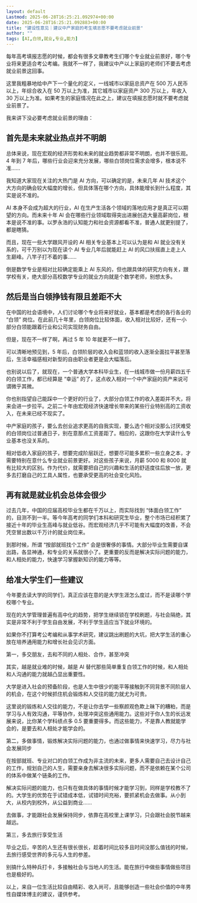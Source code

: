 ```yaml
---
layout: default
Lastmod: 2025-06-28T16:25:21.092974+00:00
date: 2025-06-28T16:25:21.092883+00:00
title: "建设性意见｜建议中产家庭的考生填志愿不要考虑就业前景"
author: ""
tags: [AI,白领,就业,专业,能力]
---
```


每年高考填报志愿的时候，都会有很多文章教考生们哪个专业就业前景好，哪个专业将来更适合考公考编。我就不一样了，我建议中产以上家庭的老师们不要去考虑就业前景这回事。

这里我粗暴地给中产下一个量化的定义，一线城市以家庭总资产在 500 万人民币以上，年综合收入在 50 万以上为准，其它城市以家庭资产 300 万以上，年收入 30 万以上为准。如果考生的家庭情况在此之上，建议在填报志愿时就不要考虑就业前景了。

我来讲下没必要考虑就业前景的理由：

首先是未来就业热点并不明朗
-------------

总体来说，现在宏观的经济形势和未来的就业趋势都非常不明朗，也并不很乐观。4 年到 7 年后，哪些行业会迎来充分发展，哪些白领岗位需求会增多，根本说不准……

我知道大家现在关注的大热门是 AI 方向，可以确定的是，未来几年 AI 技术这个大方向的确会较大幅度的增长，但具体落在哪个方向，具体能增长到什么程度，其实是说不准的。

AI 本身不会成为超大的行业，AI 在生产生活各个领域的落地应用才是真正可以期望的方向。而未来十年 AI 会在哪些行业领域取得突出进展创造大量高薪岗位，根本是说不准的事。以罗永浩的认知能力和社会资源都看不准，普通人就更别提了，都是瞎猜。

而且，现在一些大学跟风开设的 AI 相关专业基本上可以认为是和 AI 就业没有关系的，可千万别以为现在读个 AI 专业几年后就能赶上 AI 的风口扶摇直上走上人生巅峰。八竿子打不着的事……

倒是数学专业是相对比较确定能乘上 AI 东风的，但也跟具体的研究方向有关，跟学校有关，绝大部分高校数学专业的就业方向就是个数学老师，别想太多。

然后是当白领挣钱有限且差距不大
---------------

在中国的社会语境中，人们讨论哪个专业将来好就业，基本都是考虑的各行各业的 “白领” 岗位。在此前几十年里，白领岗位比较体面，收入相对比较好，还有一小部分白领能跟着行业和公司实现财务自由。

但是，现在不一样了啊，再过 5 年 10 年就更不一样了。

可以清晰地预见到，5 年后，白领阶层的收入会和蓝领的收入逐渐全面拉平甚至落后，生活幸福感相对新型的自由职业者更是会大幅落后。

也别说以后了，就现在，一个普通大学本科毕业生，在一线城市做一份月薪四五千的白领工作，都已经算是 “幸运” 的了，这点收入相对一个中产家庭的资产来说可谓微乎其微。

你也别指望自己能踩中一个更好的行业了，大部分白领工作的收入差距并不大，将来会进一步拉平。之前二十年由宏观经济快速增长带来的某些行业特别高的工资收入，在未来已经不现实了。

中产家庭的孩子，要么去创业追求更高的自我实现，要么选个相对没那么讨厌难受的白领岗位过普通日子，别在意那点工资差距了。相应的，这跟你在大学读什么专业基本也没关系的。

相对低收入家庭的孩子，想要完成阶层跃迁，想要尽可能多累积一些立身之本，才需要特别在意什么专业就业前景更好。对这些孩子来说，月薪 5000 和 8000 就有比较大的区别。作为代价，就需要把自己的兴趣和生活的舒适度往后放一放，更多去打磨自己的工具人属性，也要承受更高的社会变化风险。

再有就是就业机会总体会很少
-------------

过去几年，中国的应届高校毕业生都在千万以上，而实际找到 “体面白领工作” 的，目测不到一半。等今年高考的同学们本科和研究生毕业，整个市场已经积累了接近十年的毕业生高峰与就业低谷。而宏观经济几乎不可能有大幅度的改善，不会凭空冒出数以千万计的就业岗位来。

到那时候，所谓 “按部就班找个工作” 会是很奢侈的事情。大部分毕业生需要自谋出路，各显神通，和专业的关系就很小了。更重要的反而是解决实际问题的能力，和人相处的能力，快速学习掌握新知识的能力等等。

给准大学生们一些建议
----------

今年要去读大学的同学们，真正应该在意的是大学生涯怎么度过，而不是读哪个学校哪个专业。

现在的大学管理普遍有高中化的趋势，把学生继续锁在学校刷题，与社会隔绝，其实是非常不利于学生自由发展，不利于学生适应当下就业环境的。

如果你不打算考公考编和从事学术研究，建议跳出刷题的大坑，把大学生活的重心放在培养通用能力和增长社会见识方面。

第一，多交朋友，去和不同的人相处、合作，甚至冲突

其实，越是就业难的时候，越是 AI 替代那些简单重复白领工作的时候，和人相处和人沟通的能力就越凸显出重要性。

大学是进入社会的预备阶段，也是人生中很少的能平等接触到不同背景不同阶层人的机会，在这个时候抓住机会锻炼和人交往的能力就尤为可贵。

这里说的锻炼和人交往的能力，不是让你去学一些察颜观色欺上昧下的糟粕，而是学习与人有效沟通，平等协作，处理冲突这些通用能力。这些对于你人生的长远发展来说，比你某个学科绩点多 0.5 要重要得多。而这些能力，不是靠人教就能学会的，是要去和人相处才能学会的。

第二，多做事情，锻炼解决实际问题的能力，也通过做事情来快速学习，尽力与社会发展同步

在按部就班、专业对口的白领工作成为非主流的未来，更多人需要自己去设计自己的工作，规划自己的人生，需要亲身去解决很多实际问题，而不是依赖在某个公司的体系中做某个链条的工作。

解决实际问题的能力，也只有在做具体的事情时候才能学习到，同样是学校教不了的。大学生的优势在于试错成本低，试错时间充裕，要抓紧机会去做事。从小到大，从校内到校外，从公益到商业……

去做事，才能跟社会发展保持同步，依靠在高校里上课学习，只会跟社会脱节越来越远。

第三，多去旅行享受生活

毕业之后，辛苦的人生还有很长很长，趁着时间比较多且时间没那么值钱的时候，去旅行感受世界的多元与人生的参差。

别搞什么特种兵打卡，多接触社会与当地人的生活。能在旅行中做些事情做些项目也是极好的。

以上，来自一位生活比较自由精彩、收入尚可，且能够创造一些社会价值的中年男性自媒体博主的建议，谨供参考。

